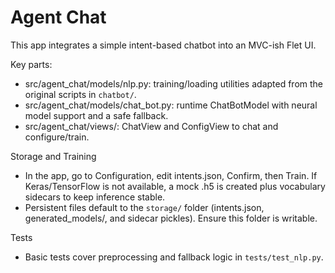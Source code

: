 Agent Chat
==========

This app integrates a simple intent-based chatbot into an MVC-ish Flet UI.

Key parts:
- src/agent_chat/models/nlp.py: training/loading utilities adapted from the original scripts in `chatbot/`.
- src/agent_chat/models/chat_bot.py: runtime ChatBotModel with neural model support and a safe fallback.
- src/agent_chat/views/: ChatView and ConfigView to chat and configure/train.

Storage and Training
- In the app, go to Configuration, edit intents.json, Confirm, then Train. If Keras/TensorFlow is not available, a mock .h5 is created plus vocabulary sidecars to keep inference stable.
- Persistent files default to the `storage/` folder (intents.json, generated_models/, and sidecar pickles). Ensure this folder is writable.

Tests
- Basic tests cover preprocessing and fallback logic in `tests/test_nlp.py`.
